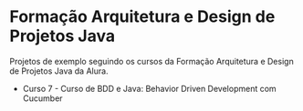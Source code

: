 # Formação Arquitetura e Design de Projetos Java

Projetos de exemplo seguindo os cursos da Formação Arquitetura e Design de Projetos Java da Alura.

- Curso 7 - Curso de BDD e Java: Behavior Driven Development com Cucumber
